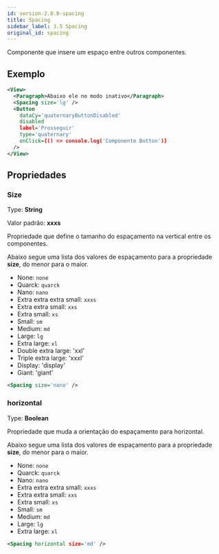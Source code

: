 ```yaml
---
id: version-2.0.0-spacing
title: Spacing
sidebar_label: 3.5 Spacing
original_id: spacing
---
```


Componente que insere um espaço entre outros componentes.

## Exemplo

```xml
<View>
  <Paragraph>Abaixo ele no modo inativo</Paragraph>
  <Spacing size='lg' />
  <Button
    dataCy='quaternaryButtonDisabled'
    disabled
    label='Prosseguir'
    type='quaternary'
    onClick={() => console.log('Componente Button')}
  />
</View>
```

## Propriedades

### Size

Type: **String**

Valor padrão: **xxxs**

Propriedade que define o tamanho do espaçamento na vertical entre os componentes.

Abaixo segue uma lista dos valores de espaçamento para a propriedade **size**, do menor para o maior.

- None: `none`
- Quarck: `quarck`
- Nano: `nano`
- Extra extra extra small: `xxxs`
- Extra extra small: `xxs`
- Extra small: `xs`
- Small: `sm`
- Medium: `md`
- Large: `lg`
- Extra large: `xl`
- Double extra large: 'xxl'
- Triple extra large: 'xxxl'
- Display: 'display'
- Giant: 'giant'


```xml
<Spacing size='nano' />
```

### horizontal

Type: **Boolean**

Propriedade que muda a orientação do espaçamento para horizontal.

Abaixo segue uma lista dos valores de espaçamento para a propriedade **size**, do menor para o maior.

- None: `none`
- Quarck: `quarck`
- Nano: `nano`
- Extra extra extra small: `xxxs`
- Extra extra small: `xxs`
- Extra small: `xs`
- Small: `sm`
- Medium: `md`
- Large: `lg`
- Extra large: `xl`

```xml
<Spacing horizontal size='md' />
```